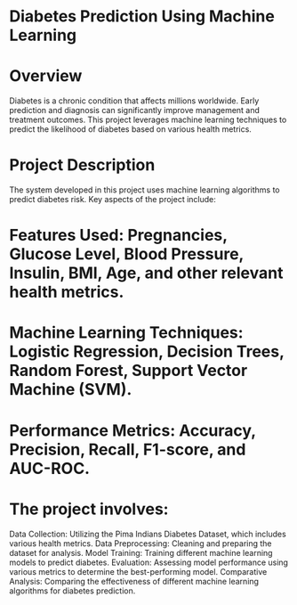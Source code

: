 # Diabetes Prediction Using Machine Learning
# Overview
Diabetes is a chronic condition that affects millions worldwide. Early prediction and diagnosis can significantly improve management and treatment outcomes. This project leverages machine learning techniques to predict the likelihood of diabetes based on various health metrics.

# Project Description
The system developed in this project uses machine learning algorithms to predict diabetes risk. Key aspects of the project include:

# Features Used: Pregnancies, Glucose Level, Blood Pressure, Insulin, BMI, Age, and other relevant health metrics.
# Machine Learning Techniques: Logistic Regression, Decision Trees, Random Forest, Support Vector Machine (SVM).
# Performance Metrics: Accuracy, Precision, Recall, F1-score, and AUC-ROC.
# The project involves:

Data Collection: Utilizing the Pima Indians Diabetes Dataset, which includes various health metrics.
Data Preprocessing: Cleaning and preparing the dataset for analysis.
Model Training: Training different machine learning models to predict diabetes.
Evaluation: Assessing model performance using various metrics to determine the best-performing model.
Comparative Analysis: Comparing the effectiveness of different machine learning algorithms for diabetes prediction.
